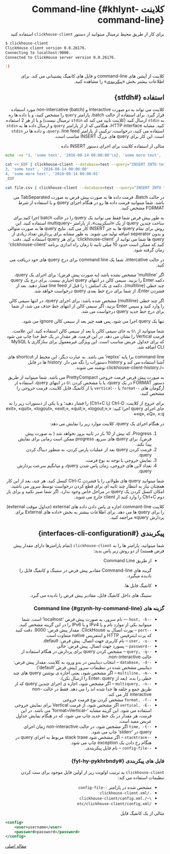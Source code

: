 <div markdown="1" dir="rtl">

# کلاینت Command-line {#khlynt-command-line}

برای کار از طریق محیط ترمینال میتوانید از دستور `clickhouse-client` استفاده کنید

</div>

``` bash
$ clickhouse-client
ClickHouse client version 0.0.26176.
Connecting to localhost:9000.
Connected to ClickHouse server version 0.0.26176.

:)
```

<div markdown="1" dir="rtl">

کلاینت از آپشن های command-line و فایل های کانفیگ پشتیبانی می کند. برای اطلاعات بیشتر بخش «[پیکربندی](#interfaces_cli_configuration)» را مشاهده کنید.

## استفاده {#stfdh}

کلاینت می تواند به دو صورت interactive و non-intercative (batch) مورد استفاده قرار گیرد. برای استفاده از حالت batch، پارامتر `query` را مشخص کنید، و یا داده ها ره به `stdin` ارسال کنید (کلاینت تایید می کند که `stdin` ترمینال نیست) و یا از هر 2 استفاده کنید. مشابه HTTP interface، هنگامی که از از پارامتر `query` و ارسال داده ها به `stdin` استفاده می کنید، درخواست، ترکیبی از پارامتر `query`، line feed، و داده ها در `stdin` است. این کار برای query های بزرگ INSERT مناسب است.

مثالی از استفاده کلاینت برای اجرای دستور INSERT داده

</div>

``` bash
echo -ne "1, 'some text', '2016-08-14 00:00:00'\n2, 'some more text', '2016-08-14 00:00:01'" | clickhouse-client --database=test --query="INSERT INTO test FORMAT CSV";

cat <<_EOF | clickhouse-client --database=test --query="INSERT INTO test FORMAT CSV";
3, 'some text', '2016-08-14 00:00:00'
4, 'some more text', '2016-08-14 00:00:01'
_EOF

cat file.csv | clickhouse-client --database=test --query="INSERT INTO test FORMAT CSV";
```

<div markdown="1" dir="rtl">

در حالت Batch، فرمت داده ها به صورت پیش فرض به صورت TabSeparated می باشد. شما میتوانید فرمت داده ها رو در هنگام اجرای query و با استفاده از شرط FORMAT مشخص کنید.

به طور پیش فرض شما فقط می توانید یک query را در خالت batch اجرا کنید.برای ساخت چندین query از یک «اسکریپت»، از پارامتر –multiquery استفاده کنید. این روش برای تمام query ها به جز INSERT کار می کند. نتایج query ها به صورت متوالی و بدون seperator اضافه تولید می شوند. به طور مشابه برای پردازش تعداد زیادی از query ها شما می توانید از ‘clickhouse-client’ برای هر query استفاده کنید. دقت کنید که ممکن است حدود 10 میلی ثانیه تا زمان راه اندازی برنامه ‘clickhouse-client’ زمان گرفته شود.

در حالت intercative، شما یک command line برای درج query های خود دریافت می کنید.

اگر ‘multiline’ مشخص نشده باشد (به صورت پیش فرض): برای اجرای یک query، دکمه Enter را بزنید. سیمی کالن در انتهای query اجباری نیست. برای درج یک query چند خطی (multiline)، دکمه ی بک اسلش `\` را قبل از line feed فشار دهید. بعد از فشردن Enter، از شما برای درج خط بعدی query درخواست خواهد شد.

اگر چند خطی (multiline) مشخص شده باشد: برای اجرای query، در انتها سیمی کالن را وارد کنید و سپس Enter بزنید. اگر سیمی کالن از انتهای خط حذف می شد، از شما برای درج خط جدید query درخواست می شد.

تنها یک query اجرا می شود. پس همه چیز بعد از سیمی کالن ignore می شود.

شما میتوانید از `\G` به جای سیمی کالن یا بعد از سیمی کالن استفاده کنید. این علامت، فرمت Vertical را نشان می دهد. در این فرمت، هر مقدار در یک خط جدا چاپ می شود که برای جداول عریض مناسب است. این ویژگی غیرمعمول برای سازگاری با MySQL CLI اضافه شد.

command line برا پایه ‘replxx’ می باشد. به عبارت دیگر، این محیط از shortcut های آشنا استفاده می کند و history دستورات را نگه می دار. history ها در فایل ~/.clickhouse-client-history نوشته می شوند.

به صورت پیش فرض فرمت خروجی PrettyCompact می باشد. شما میتوانید از طریق دستور FORMAT در یک query، یا با مشخص کردن `\G` در انتهای query، استفاده از آرگومان های `--format` یا `--vertical` یا از کانفیگ فایل کلاینت، فرمت خروجی را مشخص کنید.

برای خروج از کلاینت، Ctrl-D (یا Ctrl+C) را فشار دهید؛ و یا یکی از دستورات زیر را به جای اجرای query اجرا کنید: «exit», «quit», «logout», «exit;», «quit;», «logout;», «q», «Q», «:q»

در هنگام اجرای یک query، کلاینت موارد زیر را نمایش می دهد:

1.  Progress، که بیش از 10 بار در ثانیه بروز نخواهد شد ( به صورت پیش فرض). برای query های سریع، progress ممکن است زمانی برای نمایش پیدا نکند.
2.  فرمت کردن query بعد از عملیات پارس کردن، به منظور دیباگ کردن query.
3.  نمایش خروجی با توجه به نوع فرمت.
4.  تعداد لاین های خروجی، زمان پاس شدن query، و میانگیم سرعت پردازش query.

شما میتوانید query های طولانی را با فشردن Ctrl-C کنسل کنید. هر چند، بعد از این کار همچنان نیاز به انتظار چند ثانیه ای برای قطع کردن درخواست توسط سرور می باشید. امکان کنسل کردن یک query در مراحل خاص وجود ندارد. اگر شما صبر نکنید و برای بار دوم Ctrl+C را وارد کنید از client خارج می شوید.

کلاینت commant-line اجازه ی پاس دادن داده های external (جداول موقت external) را برای query ها می دهد. برای اطلاعات بیشتر به بخش «داده های External برای پردازش query» مراجعه کنید.

## پیکربندی {#interfaces-cli-configuration}

شما میتوانید، پارامتر ها را به `clickhouse-client` (تمام پارامترها دارای مقدار پیش فرض هستند) از دو روش زیر پاس بدید:

- از طریق Command Line

  گزینه های Command-line مقادیر پیش فرض در ستینگ و کانفیگ فایل را نادیده میگیرد.

- کانفیگ فایل ها.

  ستینگ های داخل کانفیگ فایل، مقادیر پیش فرض را نادیده می گیرد.

### گزینه های Command line {#gzynh-hy-command-line}

- `--host, -h` -– نام سرور، به صورت پیش فرض ‘localhost’ است. شما میتوانید یکی از موارد نام و یا IPv4 و یا IPv6 را در این گزینه مشخص کنید.
- `--port` – پورت اتصال به ClickHouse. مقدار پیش فرض: 9000. دقت کنید که پرت اینترفیس HTTP و اینتفریس native متفاوت است.
- `--user, -u` – نام کاربری جهت اتصال. پیش فرض: default.
- `--password` – پسورد جهت اتصال. پیش فرض: خالی
- `--query, -q` – مشخص کردن query برای پردازش در هنگام استفاده از حالت non-interactive.
- `--database, -d` – انتخاب دیتابیس در بدو ورود به کلاینت. مقدار پیش فرض: دیتابیس مشخص شده در تنظیمات سرور (پیش فرض ‘default’)
- `--multiline, -m` – اگر مشخص شود، یعنی اجازه ی نوشتن query های چند خطی را بده. (بعد از Enter، query را ارسال نکن).
- `--multiquery, -n` – اگر مشخص شود، اجازه ی اجرای چندین query که از طریق جمع و حلقه ها جدا شده اند را می دهد. فقط در حالت non-interactive کار می کند.
- `--format, -f` مشخص کردن نوع فرمت خروجی
- `--vertical, -E` اگر مشخص شود، از فرمت Vertical برای نمایش خروجی استفاده می شود. این گزینه مشابه ‘–format=Vertical’ می باشد. در این فرمت، هر مقدار در یک خط جدید چاپ می شود، که در هنگام نمایش جداول عریض مفید است.
- `--time, -t` اگر مشخص شود، در حالت non-interactive زمان اجرای query در ‘stderr’ جاپ می شود.
- `--stacktrace` – اگر مشخص شود stack trase مربوط به اجرای query در هنگام رخ دادن یک exception چاپ می شود.
- `--config-file` – نام فایل پیکربندی.

### فایل های پیکربندی {#fyl-hy-pykhrbndy}

`clickhouse-client` به ترتیب اولویت زیر از اولین فایل موجود برای ست کردن تنظیمات استفاده می کند:

- مشخص شده در پارامتر `--config-file`
- `./clickhouse-client.xml`
- `\~/.clickhouse-client/config.xml`
- `/etc/clickhouse-client/config.xml`

مثالی از یک کانفیگ فایل

</div>

``` xml
<config>
    <user>username</user>
    <password>password</password>
</config>
```

[مقاله اصلی](https://clickhouse.tech/docs/fa/interfaces/cli/) <!--hide-->
